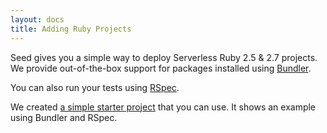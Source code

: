 ```yaml
---
layout: docs
title: Adding Ruby Projects
---
```


Seed gives you a simple way to deploy Serverless Ruby 2.5 & 2.7 projects. We provide out-of-the-box support for packages installed using [Bundler](https://bundler.io).

You can also run your tests using [RSpec](http://rspec.info).

We created [a simple starter project](https://github.com/seed-run/serverless-ruby-starter) that you can use. It shows an example using Bundler and RSpec.
